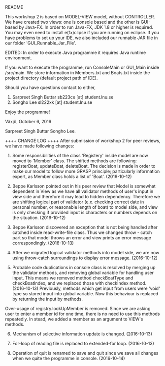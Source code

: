 README

This workshop 2 is based on MODEL-VIEW model, without CONTROLLER.
We have created two views: one is console based and the other is GUI-based by Java-FX.
In order to run Java-FX, JDK 1.8 or higher is required. You may even need to install e(fx)clipse if you are running on eclipse.
If you have problems to set up your IDE, we also included our runnable JAR file in our folder 'GUI_Runnable_Jar_File'.

EDITED: In order to execute Java programme it requires Java runtime environment.

If you want to execute the programme, run ConsoleMain or GUI_Main inside /src/main.
We store information in Members.txt and Boats.txt inside the project directory (default project path of IDE).

Should you have questions contact to either,
1. Sarpreet Singh Buttar sb223ce [at] student.lnu.se
2. Songho Lee sl222xk [at] student.lnu.se

Enjoy the programme!

Växjö, October 6, 2016

Sarpreet Singh Buttar
Songho Lee.

++++ CHANGE LOG ++++
After submission of workshop 2 for peer reviews, we have made following changes:

1. Some responsibilities of the class 'Registery' inside model are now moved to 'Member' class.
The shifted methods are following: registerBoat, updateBoat, deleteBoat.
The decision is made in order to make our model to follow more GRASP principle;
particularly information expert, as Member class holds a list of 'Boat'. (2016-10-12)

2. Beppe Karlsson pointed out in his peer review that Model is somewhat dependent in View as we have all validator methods of user's input in view side and therefore it may lead to hidden dependency. Therefore we are shifting logical part of validator (e.x. checking correct date in personal number, or reasonable length of boat) to model side, and view is only checking if provided input is characters or numbers depends on the situation. (2016-10-12)

3. Beppe Karlsson discovered an exception that is not being handled after catched inside read-write-file class.
Thus we changed throw - catch part so that model throws an error and view prints an error message correspondingly. (2016-10-13)

4. After we migrated logical validator methods into model side, we are now using throw-catch surroundings to display error message. (2016-10-12)

5. Probable code duplications in console class is resolved by merging up the validator methods, and removing global variable for handling user input. This means we removed method checkBoatType and checkBoatIndex, and we replaced those with checkIndex method. (2016-10-13)
Previously, methods which get input from users were 'void' type so  stored input into global variable. Now this behaviour is replaced by returning the input by methods.

Over-usage of registry.lookUpMember is removed. Since we are asking user to enter a member id for one time, there is no need to use this methods repeatedly. In stead, we added a member as an argument to VIEW's methods.

6. Mechanism of selective information update is changed. (2016-10-13)

7. For-loop of reading file is replaced to extended-for loop. (2016-10-13)

8. Operation of quit is renamed to save and quit since we save all changes when we quite the programme in console. (2016-10-14)
